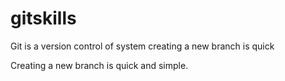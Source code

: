 # gitskills
Git is a version control of system
creating a new branch is quick


Creating a new branch is quick and simple.